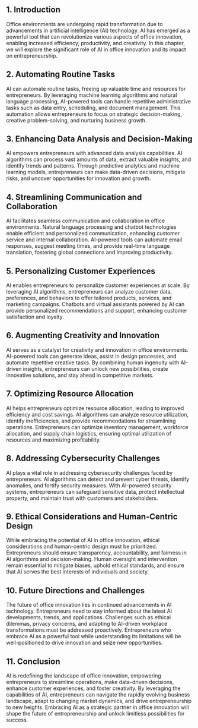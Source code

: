 
## 1\. Introduction

Office environments are undergoing rapid transformation due to advancements in artificial intelligence (AI) technology. AI has emerged as a powerful tool that can revolutionize various aspects of office innovation, enabling increased efficiency, productivity, and creativity. In this chapter, we will explore the significant role of AI in office innovation and its impact on entrepreneurship.

## 2\. Automating Routine Tasks

AI can automate routine tasks, freeing up valuable time and resources for entrepreneurs. By leveraging machine learning algorithms and natural language processing, AI-powered tools can handle repetitive administrative tasks such as data entry, scheduling, and document management. This automation allows entrepreneurs to focus on strategic decision-making, creative problem-solving, and nurturing business growth.

## 3\. Enhancing Data Analysis and Decision-Making

AI empowers entrepreneurs with advanced data analysis capabilities. AI algorithms can process vast amounts of data, extract valuable insights, and identify trends and patterns. Through predictive analytics and machine learning models, entrepreneurs can make data-driven decisions, mitigate risks, and uncover opportunities for innovation and growth.

## 4\. Streamlining Communication and Collaboration

AI facilitates seamless communication and collaboration in office environments. Natural language processing and chatbot technologies enable efficient and personalized communication, enhancing customer service and internal collaboration. AI-powered tools can automate email responses, suggest meeting times, and provide real-time language translation, fostering global connections and improving productivity.

## 5\. Personalizing Customer Experiences

AI enables entrepreneurs to personalize customer experiences at scale. By leveraging AI algorithms, entrepreneurs can analyze customer data, preferences, and behaviors to offer tailored products, services, and marketing campaigns. Chatbots and virtual assistants powered by AI can provide personalized recommendations and support, enhancing customer satisfaction and loyalty.

## 6\. Augmenting Creativity and Innovation

AI serves as a catalyst for creativity and innovation in office environments. AI-powered tools can generate ideas, assist in design processes, and automate repetitive creative tasks. By combining human ingenuity with AI-driven insights, entrepreneurs can unlock new possibilities, create innovative solutions, and stay ahead in competitive markets.

## 7\. Optimizing Resource Allocation

AI helps entrepreneurs optimize resource allocation, leading to improved efficiency and cost savings. AI algorithms can analyze resource utilization, identify inefficiencies, and provide recommendations for streamlining operations. Entrepreneurs can optimize inventory management, workforce allocation, and supply chain logistics, ensuring optimal utilization of resources and maximizing profitability.

## 8\. Addressing Cybersecurity Challenges

AI plays a vital role in addressing cybersecurity challenges faced by entrepreneurs. AI algorithms can detect and prevent cyber threats, identify anomalies, and fortify security measures. With AI-powered security systems, entrepreneurs can safeguard sensitive data, protect intellectual property, and maintain trust with customers and stakeholders.

## 9\. Ethical Considerations and Human-Centric Design

While embracing the potential of AI in office innovation, ethical considerations and human-centric design must be prioritized. Entrepreneurs should ensure transparency, accountability, and fairness in AI algorithms and decision-making. Human oversight and intervention remain essential to mitigate biases, uphold ethical standards, and ensure that AI serves the best interests of individuals and society.

## 10\. Future Directions and Challenges

The future of office innovation lies in continued advancements in AI technology. Entrepreneurs need to stay informed about the latest AI developments, trends, and applications. Challenges such as ethical dilemmas, privacy concerns, and adapting to AI-driven workplace transformations must be addressed proactively. Entrepreneurs who embrace AI as a powerful tool while understanding its limitations will be well-positioned to drive innovation and seize new opportunities.

## 11\. Conclusion

AI is redefining the landscape of office innovation, empowering entrepreneurs to streamline operations, make data-driven decisions, enhance customer experiences, and foster creativity. By leveraging the capabilities of AI, entrepreneurs can navigate the rapidly evolving business landscape, adapt to changing market dynamics, and drive entrepreneurship to new heights. Embracing AI as a strategic partner in office innovation will shape the future of entrepreneurship and unlock limitless possibilities for success.

